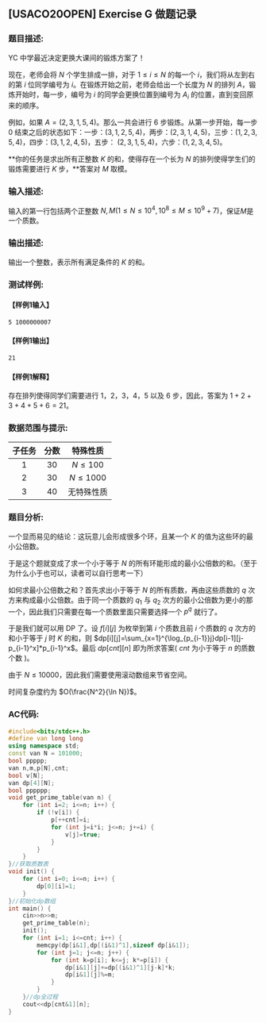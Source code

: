 [Pixiv: 72086659]: 'https://cdn.jsdelivr.net/gh/LittleYang0531/Photo/72086659_p0.jpg'

## [USACO20OPEN] Exercise G 做题记录

### 题目描述:

​YC 中学最近决定更换大课间的锻炼方案了！ 

​现在，老师会将 $N$ 个学生排成一排，对于 $1\leq i\leq N$ 的每一个 $i$，我们将从左到右的第 $i$ 位同学编号为 $i$。在锻炼开始之前，老师会给出一个长度为 $N$ 的排列 $A$，锻炼开始时，每一步，编号为 $i$ 的同学会更换位置到编号为 $A_i$ 的位置，直到变回原来的顺序。

​例如，如果 $A=(2,3,1,5,4)$。那么一共会进行 6 步锻炼。从第一步开始，每一步 0 结束之后的状态如下：一步：$(3,1,2,5,4)$，两步：$(2,3,1,4,5)$，三步：$(1,2,3,5,4)$，四步：$(3,1,2,4,5)$，五步： $(2,3,1,5,4)$，六步：$(1,2,3,4,5)$。 

​**你的任务是求出所有正整数 $K$ 的和，使得存在一个长为 $N$ 的排列使得学生们的锻炼需要进行 $K$ 步，**答案对 $M$ 取模。

### 输入描述:

​输入的第一行包括两个正整数 $N,M(1\leq N\leq 10^4,10^8\leq M\leq 10^9+7)$，保证$M$是一个质数。

### 输出描述:

​输出一个整数，表示所有满足条件的 $K$ 的和。

### 测试样例:

#### 【样例1输入】

```
5 1000000007
```

#### 【样例1输出】

```
21
```

#### 【样例1解释】

​存在排列使得同学们需要进行 1，2，3，4，5 以及 6 步，因此，答案为 $1+2+3+4+5+6=21$。

### 数据范围与提示:

| 子任务 | 分数 |   特殊性质   |
| :----: | :--: | :----------: |
|   1    |  30  | $N\leq 100$  |
|   2    |  30  | $N\leq 1000$ |
|   3    |  40  |  无特殊性质  |

### 题目分析:

​一个显而易见的结论：这玩意儿会形成很多个环，且某一个 $K$ 的值为这些环的最小公倍数。

​于是这个题就变成了求一个小于等于 $N$ 的所有环能形成的最小公倍数的和。（至于为什么小于也可以，读者可以自行思考一下）

​如何求最小公倍数之和？首先求出小于等于 $N$ 的所有质数，再由这些质数的 $q$ 次方来构成最小公倍数。由于同一个质数的 $q_1$ 与 $q_2$ 次方的最小公倍数为更小的那一个，因此我们只需要在每一个质数里面只需要选择一个 $p^q$ 就行了。

​于是我们就可以用 DP 了。设 $f[i][j]$ 为枚举到第 $i$ 个质数且前 $i$ 个质数的 $q$ 次方的和小于等于 $j$ 时 $K$ 的和，则 $dp[i][j]=\sum_{x=1}^{\log_{p_{i-1}}j}dp[i-1][j-p_{i-1}^x]*p_{i-1}^x$。最后 $dp[cnt][n]$ 即为所求答案( $cnt$ 为小于等于 $n$ 的质数个数 )。

​由于 $N\leq 10000$，因此我们需要使用滚动数组来节省空间。

​时间复杂度约为 $O(\frac{N^2}{\ln N})$。

### AC代码:

```C++
#include<bits/stdc++.h>
#define van long long
using namespace std;
const van N = 101000;
bool ppppp;
van n,m,p[N],cnt;
bool v[N];
van dp[4][N];
bool pppppp;
void get_prime_table(van n) {
	for (int i=2; i<=n; i++) {
		if (!v[i]) {
			p[++cnt]=i;
			for (int j=i*i; j<=n; j+=i) {
				v[j]=true;
			}
		}
	}
}//获取质数表
void init() {
	for (int i=0; i<=n; i++) {
		dp[0][i]=1;
	}
}//初始化dp数组
int main() {
	cin>>n>>m;
	get_prime_table(n);
	init();
	for (int i=1; i<=cnt; i++) {
		memcpy(dp[i&1],dp[(i&1)^1],sizeof dp[i&1]);
		for (int j=1; j<=n; j++) {
			for (int k=p[i]; k<=j; k*=p[i]) {
				dp[i&1][j]+=dp[(i&1)^1][j-k]*k;
				dp[i&1][j]%=m;
			}
		}
	}//dp全过程
	cout<<dp[cnt&1][n];
}
```

